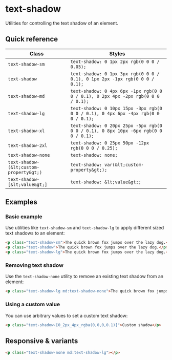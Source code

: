 # text-shadow

Utilities for controlling the text shadow of an element.

## Quick reference

| Class | Styles |
|-------|--------|
| `text-shadow-sm` | `text-shadow: 0 1px 2px rgb(0 0 0 / 0.05);` |
| `text-shadow` | `text-shadow: 0 1px 3px rgb(0 0 0 / 0.1), 0 1px 2px -1px rgb(0 0 0 / 0.1);` |
| `text-shadow-md` | `text-shadow: 0 4px 6px -1px rgb(0 0 0 / 0.1), 0 2px 4px -2px rgb(0 0 0 / 0.1);` |
| `text-shadow-lg` | `text-shadow: 0 10px 15px -3px rgb(0 0 0 / 0.1), 0 4px 6px -4px rgb(0 0 0 / 0.1);` |
| `text-shadow-xl` | `text-shadow: 0 20px 25px -5px rgb(0 0 0 / 0.1), 0 8px 10px -6px rgb(0 0 0 / 0.1);` |
| `text-shadow-2xl` | `text-shadow: 0 25px 50px -12px rgb(0 0 0 / 0.25);` |
| `text-shadow-none` | `text-shadow: none;` |
| `text-shadow-(&lt;custom-property&gt;)` | `text-shadow: var(&lt;custom-property&gt;);` |
| `text-shadow-[&lt;value&gt;]` | `text-shadow: &lt;value&gt;;` |

## Examples

### Basic example

Use utilities like `text-shadow-sm` and `text-shadow-lg` to apply different sized text shadows to an element:

```html
<p class="text-shadow-sm">The quick brown fox jumps over the lazy dog.</p>
<p class="text-shadow">The quick brown fox jumps over the lazy dog.</p>
<p class="text-shadow-lg">The quick brown fox jumps over the lazy dog.</p>
```

### Removing text shadow

Use the `text-shadow-none` utility to remove an existing text shadow from an element:

```html
<p class="text-shadow-lg md:text-shadow-none">The quick brown fox jumps over the lazy dog.</p>
```

### Using a custom value

You can use arbitrary values to set a custom text shadow:

```html
<p class="text-shadow-[0_2px_4px_rgba(0,0,0,0.1)]">Custom shadow</p>
```

## Responsive & variants

```html
<p class="text-shadow-none md:text-shadow-lg"></p>
```


